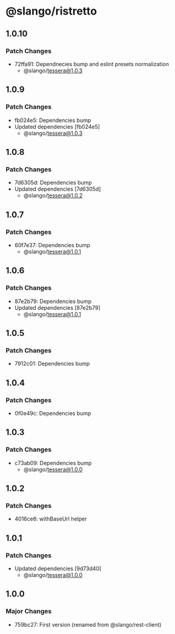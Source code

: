 # @slango/ristretto

## 1.0.10

### Patch Changes

- 72ffa91: Dependnecies bump and eslint presets normalization
  - @slango/tessera@1.0.3

## 1.0.9

### Patch Changes

- fb024e5: Dependencies bump
- Updated dependencies [fb024e5]
  - @slango/tessera@1.0.3

## 1.0.8

### Patch Changes

- 7d6305d: Dependencies bump
- Updated dependencies [7d6305d]
  - @slango/tessera@1.0.2

## 1.0.7

### Patch Changes

- 60f7e37: Dependencies bump
  - @slango/tessera@1.0.1

## 1.0.6

### Patch Changes

- 87e2b79: Dependencies bump
- Updated dependencies [87e2b79]
  - @slango/tessera@1.0.1

## 1.0.5

### Patch Changes

- 7912c01: Dependencies bump

## 1.0.4

### Patch Changes

- 0f0e49c: Dependencies bump

## 1.0.3

### Patch Changes

- c73ab09: Dependencies bump
  - @slango/tessera@1.0.0

## 1.0.2

### Patch Changes

- 4016ce6: withBaseUrl helper

## 1.0.1

### Patch Changes

- Updated dependencies [9d73d40]
  - @slango/tessera@1.0.0

## 1.0.0

### Major Changes

- 759bc27: First version (renamed from @slango/rest-client)
